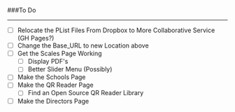 ###To Do
***
- [ ] Relocate the PList Files From Dropbox to More Collaborative Service (GH Pages?)
- [ ] Change the Base_URL to new Location above
- [ ] Get the Scales Page Working
  - [ ] Display PDF's
  - [ ] Better Slider Menu (Possibly)
- [ ] Make the Schools Page
- [ ] Make the QR Reader Page
  - [ ] Find an Open Source QR Reader Library
- [ ] Make the Directors Page
